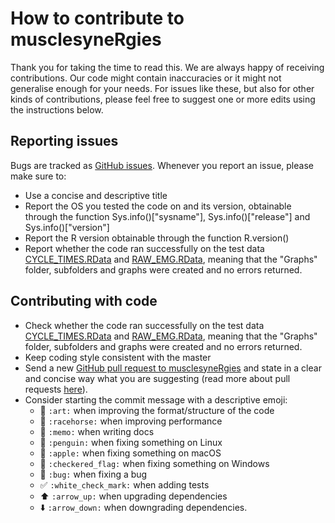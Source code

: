# How to contribute to musclesyneRgies
Thank you for taking the time to read this. We are always happy of receiving contributions. Our code might contain inaccuracies or it might not generalise enough for your needs. For issues like these, but also for other kinds of contributions, please feel free to suggest one or more edits using the instructions below.

## Reporting issues
Bugs are tracked as [GitHub issues](https://guides.github.com/features/issues/). Whenever you report an issue, please make sure to:
- Use a concise and descriptive title
- Report the OS you tested the code on and its version, obtainable through the function Sys.info()["sysname"], Sys.info()["release"] and Sys.info()["version"]
- Report the R version obtainable through the function R.version()
- Report whether the code ran successfully on the test data [CYCLE_TIMES.RData](https://github.com/alesantuz/musclesyneRgies/blob/master/CYCLE_TIMES.RData) and [RAW_EMG.RData](https://github.com/alesantuz/musclesyneRgies/blob/master/RAW_EMG.RData), meaning that the "Graphs" folder, subfolders and graphs were created and no errors returned.

## Contributing with code
- Check whether the code ran successfully on the test data [CYCLE_TIMES.RData](https://github.com/alesantuz/musclesyneRgies/blob/master/CYCLE_TIMES.RData) and [RAW_EMG.RData](https://github.com/alesantuz/musclesyneRgies/blob/master/RAW_EMG.RData), meaning that the "Graphs" folder, subfolders and graphs were created and no errors returned.
- Keep coding style consistent with the master
- Send a new [GitHub pull request to musclesyneRgies](https://github.com/alesantuz/musclesyneRgies/compare) and state in a clear and concise way what you are suggesting (read more about pull requests [here](https://docs.github.com/en/free-pro-team@latest/github/collaborating-with-issues-and-pull-requests/about-pull-requests)).
- Consider starting the commit message with a descriptive emoji:
    - :art: `:art:` when improving the format/structure of the code
    - :racehorse: `:racehorse:` when improving performance
    - :memo: `:memo:` when writing docs
    - :penguin: `:penguin:` when fixing something on Linux
    - :apple: `:apple:` when fixing something on macOS
    - :checkered_flag: `:checkered_flag:` when fixing something on Windows
    - :bug: `:bug:` when fixing a bug
    - :white_check_mark: `:white_check_mark:` when adding tests
    - :arrow_up: `:arrow_up:` when upgrading dependencies
    - :arrow_down: `:arrow_down:` when downgrading dependencies.
